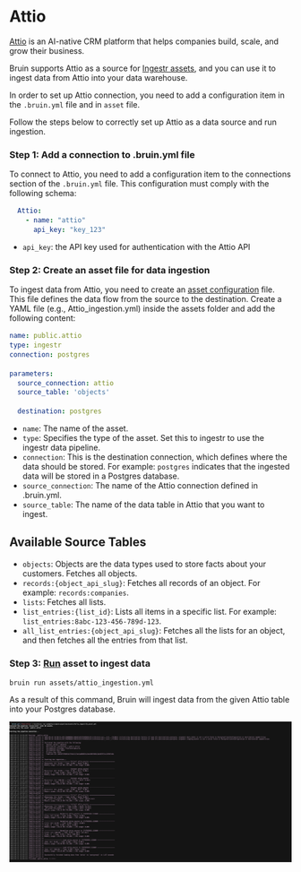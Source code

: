 # Attio
[Attio](https://attio.com/) is an AI-native CRM platform that helps companies build, scale, and grow their business.

Bruin supports Attio as a source for [Ingestr assets](/assets/ingestr), and you can use it to ingest data from Attio into your data warehouse.

In order to set up Attio connection, you need to add a configuration item in the `.bruin.yml` file and in `asset` file.

Follow the steps below to correctly set up Attio as a data source and run ingestion.

### Step 1: Add a connection to .bruin.yml file
To connect to Attio, you need to add a configuration item to the connections section of the `.bruin.yml` file. This configuration must comply with the following schema:

```yaml
  Attio:
    - name: "attio"
      api_key: "key_123"
```
- `api_key`: the API key used for authentication with the Attio API

### Step 2: Create an asset file for data ingestion
To ingest data from Attio, you need to create an [asset configuration](/assets/ingestr#asset-structure) file. This file defines the data flow from the source to the destination. Create a YAML file (e.g., Attio_ingestion.yml) inside the assets folder and add the following content:

```yaml
name: public.attio
type: ingestr
connection: postgres

parameters:
  source_connection: attio
  source_table: 'objects'

  destination: postgres
```

- `name`: The name of the asset.
- `type`: Specifies the type of the asset. Set this to ingestr to use the ingestr data pipeline.
- `connection`: This is the destination connection, which defines where the data should be stored. For example: `postgres` indicates that the ingested data will be stored in a Postgres database.
- `source_connection`: The name of the Attio connection defined in .bruin.yml.
- `source_table`: The name of the data table in Attio that you want to ingest.

## Available Source Tables

- `objects`: Objects are the data types used to store facts about your customers. Fetches all objects.
- `records:{object_api_slug}`: Fetches all records of an object. For example: `records:companies`.
- `lists`: Fetches all lists.
- `list_entries:{list_id}`: Lists all items in a specific list. For example: `list_entries:8abc-123-456-789d-123`.
- `all_list_entries:{object_api_slug}`: Fetches all the lists for an object, and then fetches all the entries from that list.

### Step 3: [Run](/commands/run) asset to ingest data
```     
bruin run assets/attio_ingestion.yml
```
As a result of this command, Bruin will ingest data from the given Attio table into your Postgres database.

<img alt="Pipedrive" src="./media/attio_ingestion.png">

